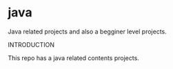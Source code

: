 # java
Java related projects and also a begginer level projects.

INTRODUCTION

This repo has a java related contents projects.

